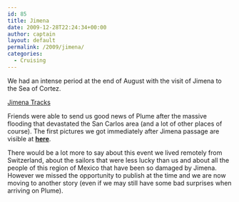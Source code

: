 ```yaml
---
id: 85
title: Jimena
date: 2009-12-28T22:24:34+00:00
author: captain
layout: default
permalink: /2009/jimena/
categories:
  - Cruising
---
```

We had an intense period at the end of August with the visit of Jimena to the
Sea of Cortez.

<a href="http://www.wunderground.com/hurricane/ep200913.asp"
target="_blank">Jimena Tracks</a>

Friends were able to send us good news of Plume after the massive flooding that
devastated the San Carlos area (and a lot of other places of course). The first
pictures we got immediately after Jimena passage are visible at **<a
title="Plume Jimena Pictures"
href="http://picasaweb.google.com/lorenzo.flueckiger/JimenaSanCarlos"
target="_self">here</a>**.

There would be a lot more to say about this event we lived remotely from
Switzerland, about the sailors that were less lucky than us and about all the
people of this region of Mexico that have been so damaged by Jimena. However we
missed the opportunity to publish at the time and we are now moving to another
story (even if we may still have some bad surprises when arriving on Plume).